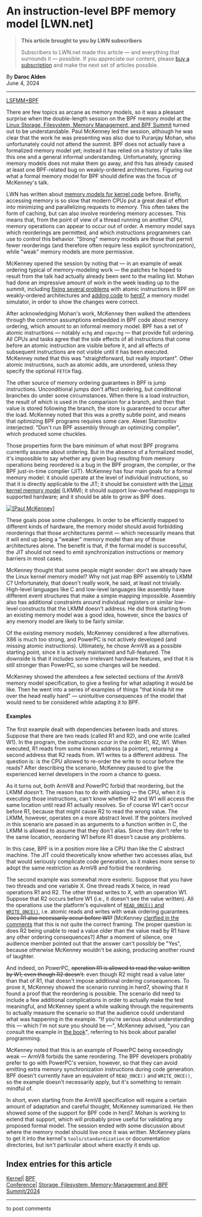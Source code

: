 # An instruction-level BPF memory model [LWN.net]

> **This article brought to you by LWN subscribers**
> 
> Subscribers to LWN.net made this article — and everything that surrounds it — possible. If you appreciate our content, please [buy a subscription](/Promo/nst-nag3/subscribe) and make the next set of articles possible. 

By **Daroc Alden**  
June 4, 2024 

* * *

[LSFMM+BPF](/Articles/lsfmmbpf2024/)

There are few topics as arcane as memory models, so it was a pleasant surprise when the double-length session on the BPF memory model at the [Linux Storage, Filesystem, Memory Management, and BPF Summit](https://events.linuxfoundation.org/lsfmmbpf/) turned out to be understandable. Paul McKenney led the session, although he was clear that the work he was presenting was also due to Puranjay Mohan, who unfortunately could not attend the summit. BPF does not actually have a formalized memory model yet; instead it has relied on a history of talks like this one and a general informal understanding. Unfortunately, ignoring memory models does not make them go away, and this has already caused at least one BPF-related bug on weakly-ordered architectures. Figuring out what a formal memory model for BPF should define was the focus of McKenney's talk. 

LWN has written about [memory models for kernel code](/Articles/967049/) before. Briefly, accessing memory is so slow that modern CPUs put a great deal of effort into minimizing and parallelizing requests to memory. This often takes the form of caching, but can also involve reordering memory accesses. This means that, from the point of view of a thread running on another CPU, memory operations can appear to occur out of order. A memory model says which reorderings are permitted, and which instructions programmers can use to control this behavior. "Strong" memory models are those that permit fewer reorderings (and therefore often require less explicit synchronization), while "weak" memory models are more permissive. 

McKenney opened the session by noting that — in an example of weak ordering typical of memory-modeling work — the patches he hoped to result from the talk had actually already been sent to the mailing list. Mohan had done an impressive amount of work in the week leading up to the summit, including [ fixing several problems](https://lwn.net/ml/linux-kernel/20240505123340.38495-1-puranjay@kernel.org/) with atomic instructions in BPF on weakly-ordered architectures and [ adding code](https://github.com/herd/herdtools7/pull/855) to [herd7](https://github.com/herd/herdtools7), a memory model simulator, in order to show the changes were correct. 

After acknowledging Mohan's work, McKenney then walked the attendees through the common assumptions embedded in BPF code about memory ordering, which amount to an informal memory model. BPF has a set of atomic instructions — notably `xchg` and `cmpxchg` — that provide full ordering. All CPUs and tasks agree that the side effects of all instructions that come before an atomic instruction are visible before it, and all effects of subsequent instructions are not visible until it has been executed. McKenney noted that this was "straightforward, but really important". Other atomic instructions, such as atomic adds, are unordered, unless they specify the optional `FETCH` flag. 

The other source of memory ordering guarantees in BPF is jump instructions. Unconditional jumps don't affect ordering, but conditional branches do under some circumstances. When there is a load instruction, the result of which is used in the comparison for a branch, and then that value is stored following the branch, the store is guaranteed to occur after the load. McKenney noted that this was a pretty subtle point, and means that optimizing BPF programs requires some care. Alexei Starovoitov interjected: "Don't run BPF assembly through an optimizing compiler", which produced some chuckles. 

Those properties form the bare minimum of what most BPF programs currently assume about ordering. But in the absence of a formalized model, it's impossible to say whether any given bug resulting from memory operations being reordered is a bug in the BPF program, the compiler, or the BPF just-in-time compiler (JIT). McKenney has four main goals for a formal memory model: it should operate at the level of individual instructions, so that it is directly applicable to the JIT; it should be consistent with the [ Linux kernel memory model](/Articles/718628/) (LKMM); it should support low-overhead mappings to supported hardware; and it should be able to grow as BPF does. 

[ ![\[Paul McKenney\]](https://static.lwn.net/images/2024/paul-mckenney-small.png) ](/Articles/976313)

These goals pose some challenges. In order to be efficiently mapped to different kinds of hardware, the memory model should avoid forbidding reorderings that those architectures permit — which necessarily means that it will end up being a "weaker" memory model than any of those architectures alone. The benefit is that, if the formal model is successful, the JIT should not need to emit synchronization instructions or memory barriers in most cases. 

McKenney thought that some people might wonder: don't we already have the Linux kernel memory model? Why not just map BPF assembly to LKMM C? Unfortunately, that doesn't really work, he said, at least not trivially. High-level languages like C and low-level languages like assembly have different event structures that make a simple mapping impossible. Assembly also has additional constraints around individual registers or similar low-level constructs that the LKMM doesn't address. He did think starting from an existing memory model was a good idea, however, since the basics of any memory model are likely to be fairly similar. 

Of the existing memory models, McKenney considered a few alternatives. X86 is much too strong, and PowerPC is not actively developed (and missing atomic instructions). Ultimately, he chose ArmV8 as a possible starting point, since it is actively maintained and full-featured. The downside is that it includes some irrelevant hardware features, and that it is still stronger than PowerPC, so some changes will be needed. 

McKenney showed the attendees a few selected sections of the ArmV8 memory model specification, to give a feeling for what adapting it would be like. Then he went into a series of examples of things "that kinda hit me over the head really hard" — unintuitive consequences of the model that would need to be considered while adapting it to BPF. 

#### Examples

The first example dealt with dependencies between loads and stores. Suppose that there are two reads (called R1 and R2), and one write (called W1). In the program, the instructions occur in the order R1, R2, W1. When executed, R1 reads from some known address (a pointer), returning a second address that R2 reads from. W1 writes to a different address. The question is: is the CPU allowed to re-order the write to occur before the reads? After describing the scenario, McKenney paused to give the experienced kernel developers in the room a chance to guess. 

As it turns out, both ArmV8 and PowerPC forbid that reordering, but the LKMM _doesn't_. The reason has to do with aliasing — the CPU, when it is executing those instructions, can't know whether R2 and W1 will access the same location until read R1 actually resolves. So of course W1 can't occur before R1, because that might cause R2 to read the wrong value. The LKMM, however, operates on a more abstract level. If the pointers involved in this scenario are passed in as arguments to a function written in C, the LKMM is allowed to assume that they don't alias. Since they don't refer to the same location, reordering W1 before R1 doesn't cause any problems. 

In this case, BPF is in a position more like a CPU than like the C abstract machine. The JIT could theoretically know whether two accesses alias, but that would seriously complicate code generation, so it makes more sense to adopt the same restriction as ArmV8 and forbid the reordering. 

The second example was somewhat more esoteric. Suppose that you have two threads and one variable X. One thread reads X twice, in read operations R1 and R2. The other thread writes to X, with an operation W1. Suppose that R2 occurs before W1 (i.e., it doesn't see the value written). All the operations use the platform's equivalent of [ `READ_ONCE()` and `WRITE_ONCE()`](/Articles/846700), i.e. atomic reads and writes with weak ordering guarantees. ~~Does R1 also necessarily occur before W1?~~ [McKenney [clarified in the comments](/Articles/977385/) that this is not quite the correct framing. The proper question is: does R2 being unable to read a value older than the value read by R1 have any other ordering consequences?] After a moment of silence, one audience member pointed out that the answer can't possibly be "Yes", because otherwise McKenney wouldn't be asking, producing another round of laughter. 

And indeed, on PowerPC, ~~operation R1 is allowed to read the value written by W1, even though R2 doesn't.~~ even though R2 might read a value later than that of R1, that doesn't impose additional ordering consequences. To prove it, McKenney showed the scenario running in herd7, showing that it found a proof that the reordering is possible. The scenario did need to include a few additional complications in order to actually make the test meaningful, and McKenney spent a while walking through the requirements to actually measure the scenario so that the audience could understand what was happening in the example. "If you're serious about understanding this — which I'm not sure you should be —", McKenney advised, "you can consult the example in [ the book](https://mirrors.edge.kernel.org/pub/linux/kernel/people/paulmck/perfbook/perfbook.2011.01.02a.pdf)", referring to his book about parallel programming. 

McKenney noted that this is an example of PowerPC being exceedingly weak — ArmV8 forbids the same reordering. The BPF developers probably prefer to go with PowerPC's version, however, so that they can avoid emitting extra memory synchronization instructions during code generation. BPF doesn't currently have an equivalent of `READ_ONCE()` and `WRITE_ONCE()`, so the example doesn't necessarily apply, but it's something to remain mindful of. 

In short, even starting from the ArmV8 specification will require a certain amount of adaptation and careful thought, McKenney summarized. He then showed some of the support for BPF code in herd7. Mohan is working to extend that support, which will probably prove useful for validating any proposed formal model. The session ended with some discussion about where the memory model should live once it was written. McKenney plans to get it into the kernel's `tools/standardization` or documentation directories, but isn't particular about where exactly it ends up. 

  
Index entries for this article  
---  
[Kernel](/Kernel/Index)| [BPF](/Kernel/Index#BPF)  
[Conference](/Archives/ConferenceIndex/)| [Storage, Filesystem, Memory-Management and BPF Summit/2024](/Archives/ConferenceIndex/#Storage_Filesystem_Memory-Management_and_BPF_Summit-2024)  
  


* * *

to post comments 
